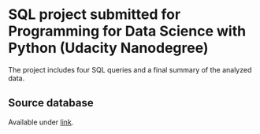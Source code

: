 # SQL project submitted for Programming for Data Science with Python (Udacity Nanodegree)
The project includes four SQL queries and a final summary of the analyzed data.

## Source database
Available under [link](http://www.postgresqltutorial.com/postgresql-sample-database/).
